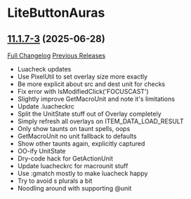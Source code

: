 # LiteButtonAuras

## [11.1.7-3](https://github.com/xod-wow/LiteButtonAuras/tree/11.1.7-3) (2025-06-28)
[Full Changelog](https://github.com/xod-wow/LiteButtonAuras/compare/11.1.7-2...11.1.7-3) [Previous Releases](https://github.com/xod-wow/LiteButtonAuras/releases)

- Luacheck updates  
- Use PixelUtil to set overlay size more exactly  
- Be more explicit about src and dest unit for checks  
- Fix error with IsModifiedClick('FOCUSCAST')  
- Slightly improve GetMacroUnit and note it's limitations  
- Update .luacheckrc  
- Split the UnitState stuff out of Overlay completely  
- Simply refresh all overlays on ITEM\_DATA\_LOAD\_RESULT  
- Only show taunts on taunt spells, oops  
- GetMacroUnit no unit fallback to defaults  
- Show other taunts again, explicitly captured  
- OO-ify UnitState  
- Dry-code hack for GetActionUnit  
- Update luacheckrc for macrounit stuff  
- Use :gmatch mostly to make luacheck happy  
- Try to avoid s plurals a bit  
- Noodling around with supporting @unit  
